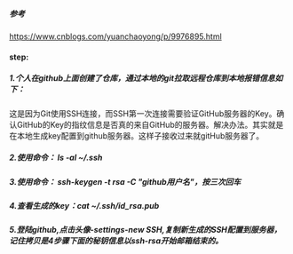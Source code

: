 
##### 参考
https://www.cnblogs.com/yuanchaoyong/p/9976895.html

#### step:
##### 1.个人在github上面创建了仓库，通过本地的git拉取远程仓库到本地报错信息如下：

这是因为Git使用SSH连接，而SSH第一次连接需要验证GitHub服务器的Key。确认GitHub的Key的指纹信息是否真的来自GitHub的服务器。解决办法。其实就是在本地生成key配置到github服务器。这样子接收过来就gitHub服务器了。


##### 2.使用命令： ls -al ~/.ssh

##### 3.使用命令： ssh-keygen -t rsa -C "github用户名"，按三次回车

##### 4.查看生成的key：cat ~/.ssh/id_rsa.pub

##### 5.登陆github,点击头像-settings-new SSH,复制新生成的SSH配置到服务器，记住拷贝是4步骤下面的秘钥信息以ssh-rsa开始邮箱结束的。

